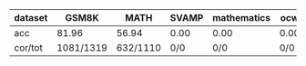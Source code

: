 |dataset|GSM8K|MATH|SVAMP|mathematics|ocw|aime24|amc23|carp_en|college_math|olympiadbench|
|--|--|--|--|--|--|--|--|--|--|--|
|acc|81.96|56.94|0.00|0.00|0.00|0.00|0.00|0.00|0.00|0.00|
|cor/tot|1081/1319|632/1110|0/0|0/0|0/0|0/0|0/0|0/0|0/0|0/0|

